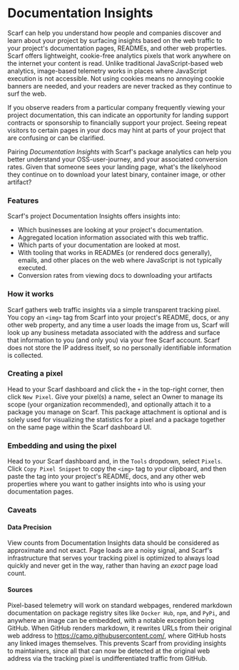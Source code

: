 # Documentation Insights

Scarf can help you understand how people and companies discover and learn about your project by surfacing insights based on the web traffic to your project's documentation pages, READMEs, and other web properties. Scarf offers lightweight, cookie-free analytics pixels that work anywhere on the internet your content is read. Unlike traditional JavaScript-based web analytics, image-based telemetry works in places where JavaScript execution is not accessible. Not using cookies means no annoying cookie banners are needed, and your readers are never tracked as they continue to surf the web. 
 
 If you observe readers from a particular company frequently viewing your project documentation, this can indicate an opportunity for landing support contracts or sponsorship to financially support your project. Seeing repeat visitors to certain pages in your docs may hint at parts of your project that are confusing or can be clarified. 
 
 Pairing _Documentation Insights_ with Scarf's package analytics can help you better understand your OSS-user-journey, and your associated conversion rates. Given that someone sees your landing page, what's the likelyhood they continue on to download your latest binary, container image, or other artifact?
 
### Features

Scarf's project Documentation Insights offers insights into:

  * Which businesses are looking at your project's documentation.
  * Aggregated location information associated with this web traffic.
  * Which parts of your documentation are looked at most.
  * With tooling that works in READMEs (or rendered docs generally), emails, and other places on the web where JavaScript is not typically executed.
  * Conversion rates from viewing docs to downloading your artifacts


### How it works

Scarf gathers web traffic insights via a simple transparent tracking pixel. You copy an `<img>` tag from Scarf into your project's README, docs, or any other web property, and any time a user loads the image from us, Scarf will look up any business metadata associated with the address and surface that information to you (and only you) via your free Scarf account. Scarf does not store the IP address itself, so no personally identifiable information is collected.

### Creating a pixel

Head to your Scarf dashboard and click the `+` in the top-right corner, then click `New Pixel`. Give your pixel(s) a name, select an Owner to manage its scope (your organization recommended), and optionally attach it to a package you manage on Scarf. This package attachment is optional and is solely used for visualizing the statistics for a pixel and a package together on the same page within the Scarf dashboard UI. 

### Embedding and using the pixel

Head to your Scarf dashboard and, in the `Tools` dropdown, select `Pixels`. Click `Copy Pixel Snippet` to copy the `<img>` tag to your clipboard, and then paste the tag into your project's README, docs, and any other web properties where you want to gather insights into who is using your documentation pages.

### Caveats

#### Data Precision

View counts from Documentation Insights data should be considered as approximate and not exact. Page loads are a noisy signal, and Scarf's infrastructure that serves your tracking pixel is optimized to always load quickly and never get in the way, rather than having an _exact_ page load count.

#### Sources

Pixel-based telemetry will work on standard webpages, rendered markdown documentation on package registry sites like `Docker Hub`, `npm`, and `PyPi`, and anywhere an image can be embedded, with a notable exception being GitHub. When GitHub renders markdown, it rewrites URLs from their original web address to https://camo.githubusercontent.com/<path>, where GitHub hosts any linked images themselves. This prevents Scarf from providing insights to maintainers, since all that can now be detected at the original web address via the tracking pixel is undifferentiated traffic from GitHub.
